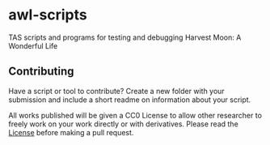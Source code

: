 # awl-scripts
TAS scripts and programs for testing and debugging Harvest Moon: A Wonderful Life

## Contributing

Have a script or tool to contribute? Create a new folder with your submission and include a short readme on information about your script. 

All works published will be given a CC0 License to allow other researcher to freely work on your work directly or with derivatives. Please read the [License](./LICENSE) before making a pull request.
